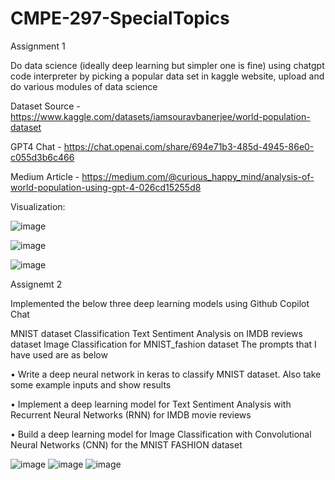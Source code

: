 # CMPE-297-SpecialTopics

Assignment 1 

Do data science (ideally deep learning but simpler one is fine)  using chatgpt code interpreter by picking a popular data set in kaggle website, upload and do various modules of data science

Dataset Source - https://www.kaggle.com/datasets/iamsouravbanerjee/world-population-dataset

GPT4 Chat - https://chat.openai.com/share/694e71b3-485d-4945-86e0-c055d3b6c466

Medium Article - https://medium.com/@curious_happy_mind/analysis-of-world-population-using-gpt-4-026cd15255d8

Visualization:

![image](https://github.com/Chaitra-B-V/CMPE-297-SpecialTopics/assets/112594201/ccb6b27b-40fd-4a3e-8ec3-6892946319ed)

![image](https://github.com/Chaitra-B-V/CMPE-297-SpecialTopics/assets/112594201/f5011526-e251-4b2c-bcb8-acff961b8b35)

![image](https://github.com/Chaitra-B-V/CMPE-297-SpecialTopics/assets/112594201/ce38b9d2-07c1-4840-a0eb-819f49076ecc)

Assignemt 2

Implemented the below three deep learning models using Github Copilot Chat

MNIST dataset Classification 
Text Sentiment Analysis on IMDB reviews dataset 
Image Classification for MNIST_fashion dataset 
The prompts that I have used are as below

• Write a deep neural network in keras to classify MNIST dataset. Also take some example inputs and show results

• Implement a deep learning model for Text Sentiment Analysis with Recurrent Neural Networks (RNN) for IMDB movie reviews

• Build a deep learning model for Image Classification with Convolutional Neural Networks (CNN) for the MNIST FASHION dataset

![image](https://github.com/Chaitra-B-V/CMPE-297-SpecialTopics/assets/112594201/299ae393-95fd-4737-bce9-c0aae0ba7462)
![image](https://github.com/Chaitra-B-V/CMPE-297-SpecialTopics/assets/112594201/67c74bf5-6af5-455e-9f7f-e7450873bbb2)
![image](https://github.com/Chaitra-B-V/CMPE-297-SpecialTopics/assets/112594201/f96ebc47-975d-4e68-8f52-0b313c4af5e4)

